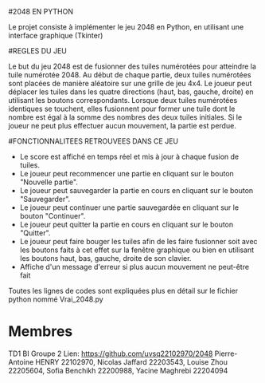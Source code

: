 
#2048 EN PYTHON

Le projet consiste à implémenter le jeu 2048 en Python, en utilisant une interface graphique (Tkinter)


#REGLES DU JEU
 
Le but du jeu 2048 est de fusionner des tuiles numérotées pour atteindre la tuile numérotée 2048. 
Au début de chaque partie, deux tuiles numérotées sont placées de manière aléatoire sur une grille de jeu 4x4. 
Le joueur peut déplacer les tuiles dans les quatre directions (haut, bas, gauche, droite) en utilisant les boutons correspondants.
Lorsque deux tuiles numérotées identiques se touchent, elles fusionnent pour former une tuile dont le nombre est égal à la somme des nombres des deux tuiles initiales.
Si le joueur ne peut plus effectuer aucun mouvement, la partie est perdue.


#FONCTIONNALITEES RETROUVEES DANS CE JEU

- Le score est affiché en temps réel et mis à jour à chaque fusion de tuiles.
- Le joueur peut recommencer une partie en cliquant sur le bouton "Nouvelle partie".
- Le joueur peut sauvegarder la partie en cours en cliquant sur le bouton "Sauvegarder".
- Le joueur peut continuer une partie sauvegardée en cliquant sur le bouton "Continuer".
- Le joueur peut quitter la partie en cours en cliquant sur le bouton "Quitter".
- Le joueur peut faire bouger les tuiles afin de les faire fusionner soit avec les boutons faits à cet effet sur la fenêtre graphique ou bien en utilisant les boutons haut, bas, gauche, droite de son clavier. 
- Affiche d'un message d'erreur si plus aucun mouvement ne peut-être fait 

Toutes les lignes de codes sont expliquées plus en détail sur le fichier python nommé Vrai_2048.py


# Membres 
TD1 BI Groupe 2 
Lien: https://github.com/uvsq22102970/2048
Pierre-Antoine HENRY 22102970,
Nicolas Jaffard 22203543,
Louise Zhou 22205604,
Sofia Benchikh 22200988,
Yacine Maghrebi 22204094
